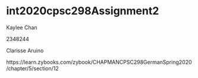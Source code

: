 # int2020cpsc298Assignment2
<p> Kaylee Chan </p>
<p> 2348244 </p>
<P> Clarisse Aruino </p>
<p> https://learn.zybooks.com/zybook/CHAPMANCPSC298GermanSpring2020/chapter/5/section/12 </p>
